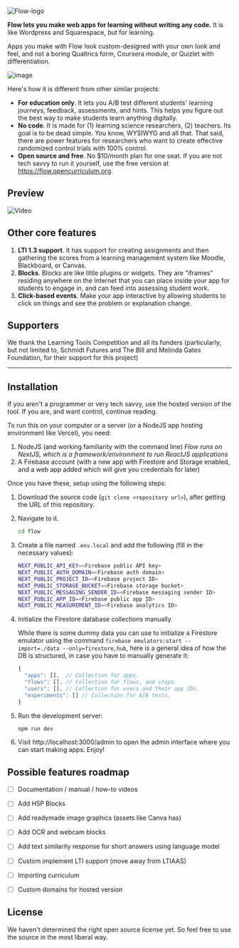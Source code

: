 ![Flow-logo](https://user-images.githubusercontent.com/629203/210152451-3040a500-3cb2-4c5e-9695-ca78802b3329.png)

**Flow lets you make web apps for learning without writing any code.** It is like Wordpress and Squarespace, but for learning.

Apps you make with Flow look custom-designed with your own look and feel, and not a boring Qualtrics form, Coursera module, or Quizlet with differentiation.

![image](https://user-images.githubusercontent.com/629203/210153195-0ba4bde5-a128-4649-ac39-72e0a1dc9f1b.png)


Here's how it is different from other similar projects:
- **For education only**. It lets you A/B test different students' learning journeys, feedback, assessments, and hints. This helps you figure out the best way to make students learn anything digitally.
- **No code**. It is made for (1) learning science researchers, (2) teachers. Its goal is to be dead simple. You know, WYSIWYG and all that. That said, there are power features for researchers who want to create effective randomized control trials with 100% control.
- **Open source and free**. No $10/month plan for one seat. If you are not tech savvy to run it yourself, use the free version at https://flow.opencurriculum.org.


Preview
-
![Video](https://user-images.githubusercontent.com/629203/210152909-56acec83-4bf6-4179-b75d-a414266bccee.gif)

Other core features
-
1. **LTI 1.3 support**. It has support for creating assignments and then gathering the scores from a learning management system like Moodle, Blackboard, or Canvas.
2. **Blocks**. Blocks are like little plugins or widgets. They are "iframes" residing anywhere on the Internet that you can place inside your app for students to engage in, and can feed into assessing student work.
3. **Click-based events**. Make your app interactive by allowing students to click on things and see the problem or explanation change.

Supporters
-
We thank the Learning Tools Competition and all its funders (particularly, but not limited to, Schmidt Futures and The Bill and Melinda Gates Foundation, for their support for this project)


---

Installation
-

If you aren't a programmer or very tech savvy, use the hosted version of the tool. If you are, and want control, continue reading.

To run this on your computer or a server (or a NodeJS app hosting environment like Vercel), you need:

1. NodeJS (and working familiarity with the command line)
   *Flow runs on NextJS, which is a framework/environment to run ReactJS applications*
2. A Firebase account (with a new app with Firestore and Storage enabled, and a web app added which will give you credentials for later)

Once you have these, setup using the following steps:

1. Download the source code (`git clone <repository url>`), after getting the URL of this repository.

2. Navigate to it.
   ```bash
   cd flow
   ```

3. Create a file named `.env.local` and add the following (fill in the necessary values):
   ```bash
   NEXT_PUBLIC_API_KEY=<Firebase public API key>
   NEXT_PUBLIC_AUTH_DOMAIN=<Firebase auth domain>
   NEXT_PUBLIC_PROJECT_ID=<Firebase project ID>
   NEXT_PUBLIC_STORAGE_BUCKET=<Firebase storage bucket>
   NEXT_PUBLIC_MESSAGING_SENDER_ID=<Firebase messaging sender ID>
   NEXT_PUBLIC_APP_ID=<Firebase public app ID>
   NEXT_PUBLIC_MEASUREMENT_ID=<Firebase analytics ID>
   ```

4. Initialize the Firestore database collections manually.

   While there is some dummy data you can use to initialize a Firestore emulator using the command `firebase emulators:start --import=./data --only=firestore,hub`, here is a general idea of how the DB is structured, in case you have to manually generate it:
   ```javascript
   {
     "apps": [],  // Collection for apps.
     "flows": [], // Collection for flows, and steps.
     "users": [], // Collection for users and their app IDs.
     "experiments": [] // Collection for A/B tests.
   }
   ```

5. Run the development server:

   ```bash
   npm run dev
   ```

6. Visit http://localhost:3000/admin to open the admin interface where you can start making apps. Enjoy!


Possible features roadmap
-
- [ ] Documentation / manual / how-to videos
- [ ] Add H5P Blocks
- [ ] Add readymade image graphics (assets like Canva has)
- [ ] Add OCR and webcam blocks
- [ ] Add text similarity response for short answers using language model
- [ ] Custom implement LTI support (move away from LTIAAS)
- [ ] Importing curriculum
- [ ] Custom domains for hosted version



License
-
We haven't determined the right open source license yet. So feel free to use the source in the most liberal way.


